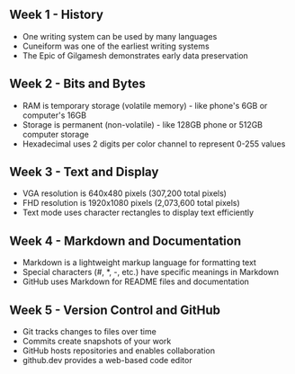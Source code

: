 ## Week 1 - History
- One writing system can be used by many languages
- Cuneiform was one of the earliest writing systems
- The Epic of Gilgamesh demonstrates early data preservation

## Week 2 - Bits and Bytes
- RAM is temporary storage (volatile memory) - like phone's 6GB or computer's 16GB
- Storage is permanent (non-volatile) - like 128GB phone or 512GB computer storage
- Hexadecimal uses 2 digits per color channel to represent 0-255 values

## Week 3 - Text and Display
- VGA resolution is 640x480 pixels (307,200 total pixels)
- FHD resolution is 1920x1080 pixels (2,073,600 total pixels)
- Text mode uses character rectangles to display text efficiently

## Week 4 - Markdown and Documentation
- Markdown is a lightweight markup language for formatting text
- Special characters (#, *, -, etc.) have specific meanings in Markdown
- GitHub uses Markdown for README files and documentation

## Week 5 - Version Control and GitHub
- Git tracks changes to files over time
- Commits create snapshots of your work
- GitHub hosts repositories and enables collaboration
- github.dev provides a web-based code editor
